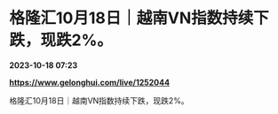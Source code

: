 # 格隆汇10月18日｜越南VN指数持续下跌，现跌2%。

**2023-10-18 07:23**

**https://www.gelonghui.com/live/1252044**

格隆汇10月18日｜越南VN指数持续下跌，现跌2%。